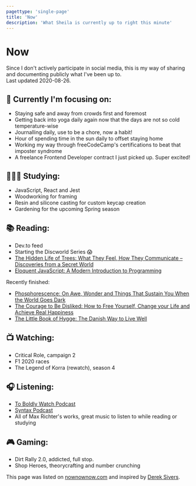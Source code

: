 ```yaml
---
pagettype: 'single-page'
title: 'Now'
description: 'What Sheila is currently up to right this minute'
---
```


# Now

Since I don't actively participate in social media, this is my way of sharing and documenting publicly what I've been up to.<br><span class="text-xs mt-0">Last updated 2020-08-26.</span>

## 🎯 Currently I'm focusing on:

- Staying safe and away from crowds first and foremost
- Getting back into yoga daily again now that the days are not so cold temperature-wise
- Journalling daily, use to be a chore, now a habit!
- Hour of spending time in the sun daily to offset staying home
- Working my way through freeCodeCamp's certifications to beat that imposter syndrome
- A freelance Frontend Developer contract I just picked up. Super excited!

## 👩🏽‍🎓 Studying:

- JavaScript, React and Jest
- Woodworking for framing
- Resin and silicone casting for custom keycap creation
- Gardening for the upcoming Spring season

## 📚 Reading:

- Dev.to feed
- Starting the Discworld Series 😱
- [The Hidden Life of Trees: What They Feel, How They Communicate – Discoveries from a Secret World](https://www.goodreads.com/book/show/28256439-the-hidden-life-of-trees)
- [Eloquent JavaScript: A Modern Introduction to Programming](https://www.goodreads.com/book/show/8910666-eloquent-javascript)

<p class="text-lg">Recently finished:</p>

- [Phosphorescence: On Awe, Wonder and Things That Sustain You When the World Goes Dark](https://www.goodreads.com/book/show/52541673-phosphorescence)
- [The Courage to Be Disliked: How to Free Yourself, Change your Life and Achieve Real Happiness](https://www.goodreads.com/book/show/43306206-the-courage-to-be-disliked)
- [The Little Book of Hygge: The Danish Way to Live Well](https://www.goodreads.com/book/show/30045683-the-little-book-of-hygge)

## 📺 Watching:

- Critical Role, campaign 2
- F1 2020 races
- The Legend of Korra (rewatch), season 4

## 🎧 Listening:

- [To Boldly Watch Podcast](https://goodtimesociety.podbean.com/)
- [Syntax Podcast](https://syntax.fm/)
- All of Max Richter's works, great music to listen to while reading or studying

## 🎮 Gaming:

- Dirt Rally 2.0, addicted, full stop.
- Shop Heroes, theorycrafting and number crunching

This page was listed on [nownownow.com](https://nownownow.com) and inspired by [Derek Sivers](https://nownownow.com/about).
